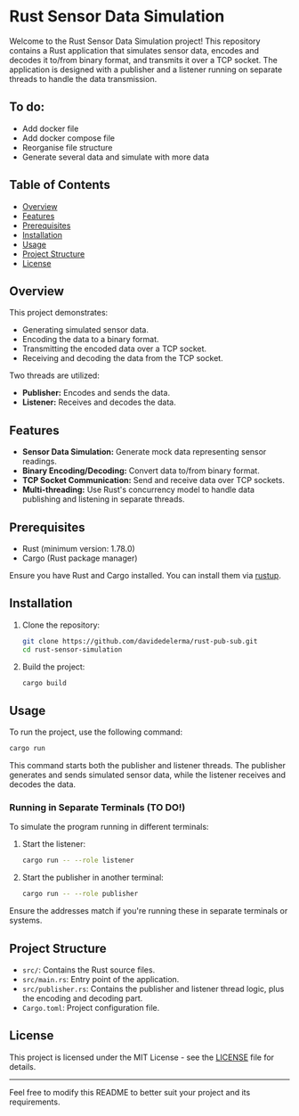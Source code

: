 
# Rust Sensor Data Simulation

Welcome to the Rust Sensor Data Simulation project! This repository contains a Rust application that simulates sensor data, encodes and decodes it to/from binary format, and transmits it over a TCP socket. The application is designed with a publisher and a listener running on separate threads to handle the data transmission.

## To do:
- Add docker file
- Add docker compose file
- Reorganise file structure
- Generate several data and simulate with more data

## Table of Contents

- [Overview](#overview)
- [Features](#features)
- [Prerequisites](#prerequisites)
- [Installation](#installation)
- [Usage](#usage)
- [Project Structure](#project-structure)
- [License](#license)

## Overview

This project demonstrates:
- Generating simulated sensor data.
- Encoding the data to a binary format.
- Transmitting the encoded data over a TCP socket.
- Receiving and decoding the data from the TCP socket.

Two threads are utilized:
- **Publisher:** Encodes and sends the data.
- **Listener:** Receives and decodes the data.

## Features

- **Sensor Data Simulation:** Generate mock data representing sensor readings.
- **Binary Encoding/Decoding:** Convert data to/from binary format.
- **TCP Socket Communication:** Send and receive data over TCP sockets.
- **Multi-threading:** Use Rust's concurrency model to handle data publishing and listening in separate threads.

## Prerequisites

- Rust (minimum version: 1.78.0)
- Cargo (Rust package manager)

Ensure you have Rust and Cargo installed. You can install them via [rustup](https://rustup.rs/).

## Installation

1. Clone the repository:
    ```bash
    git clone https://github.com/davidedelerma/rust-pub-sub.git
    cd rust-sensor-simulation
    ```

2. Build the project:
    ```bash
    cargo build
    ```

## Usage

To run the project, use the following command:

```bash
cargo run
```

This command starts both the publisher and listener threads. The publisher generates and sends simulated sensor data, while the listener receives and decodes the data.

### Running in Separate Terminals (TO DO!)

To simulate the program running in different terminals:

1. Start the listener:
    ```bash
    cargo run -- --role listener
    ```

2. Start the publisher in another terminal:
    ```bash
    cargo run -- --role publisher
    ```

Ensure the addresses match if you're running these in separate terminals or systems.

## Project Structure

- `src/`: Contains the Rust source files.
- `src/main.rs`: Entry point of the application.
- `src/publisher.rs`: Contains the publisher and listener thread logic, plus the encoding and decoding part.
- `Cargo.toml`: Project configuration file.

## License

This project is licensed under the MIT License - see the [LICENSE](LICENSE) file for details.

---

Feel free to modify this README to better suit your project and its requirements.